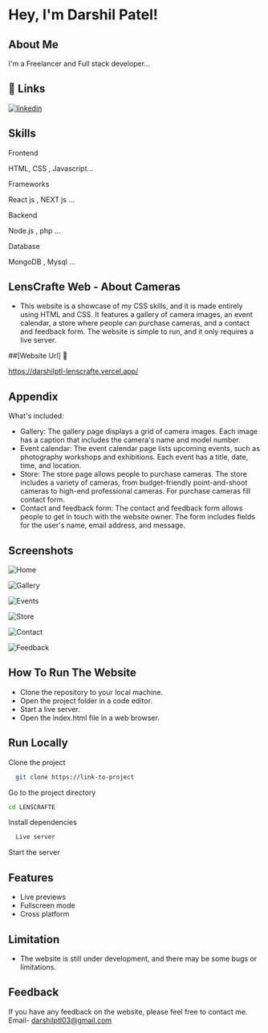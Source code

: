 
# Hey, I'm Darshil Patel! 


##  About Me
I'm a Freelancer and Full stack developer...


## 🔗 Links
[![linkedin](https://img.shields.io/badge/linkedin-0A66C2?style=for-the-badge&logo=linkedin&logoColor=white)](https://www.linkedin.com/public-profile/settings?trk=d_flagship3_profile_self_view_public_profile)



##  Skills
 Frontend
 
HTML, CSS , Javascript...

 Frameworks 
 
React js , NEXT js ...

 Backend
 
Node.js , php ...

 Database
 
MongoDB , Mysql ...


## LensCrafte Web - About Cameras

* This website is a showcase of my CSS skills, and it is made entirely using HTML and CSS. It features a gallery of camera images, an event calendar, a store where people can purchase cameras, and a contact and feedback form. The website is simple to run, and it only requires a live server.

##[Website Url] 🔗

https://darshilptl-lenscrafte.vercel.app/


## Appendix


What's included:

* Gallery: The gallery page displays a grid of camera images. Each image has a caption that includes the camera's name and model number.
* Event calendar: The event calendar page lists upcoming events, such as photography workshops and exhibitions. Each event has a title, date, time, and location.
* Store: The store page allows people to purchase cameras. The store includes a variety of cameras, from budget-friendly point-and-shoot cameras to high-end professional cameras. For purchase cameras fill contact form.
* Contact and feedback form: The contact and feedback form allows people to get in touch with the website owner. The form includes fields for the user's name, email address, and message.

## Screenshots
![Home](https://github.com/darshilptl/LensCrafte/assets/105098994/190b8d3e-d6a8-4f81-a1d1-916af47e974b)

![Gallery](https://github.com/darshilptl/LensCrafte/assets/105098994/eadb71f9-eef4-4d86-8514-4b948bad589e)

![Events](https://github.com/darshilptl/LensCrafte/assets/105098994/7e3f13b4-e8be-4bb0-b264-5aae3aa99a1d)

![Store](https://github.com/darshilptl/LensCrafte/assets/105098994/393ce415-5b8e-4aaf-87fa-fafc6e1ff63a)

![Contact](https://github.com/darshilptl/LensCrafte/assets/105098994/2b3aac18-4f2d-4551-99f8-38d5b8022f10)

![Feedback](https://github.com/darshilptl/LensCrafte/assets/105098994/408d5d40-ee10-49b8-8432-798d8014df6f)




## How To Run The Website

- Clone the repository to your local machine.
- Open the project folder in a code editor.
- Start a live server.
- Open the index.html file in a web browser.

## Run Locally

Clone the project

```bash
  git clone https://link-to-project
```

Go to the project directory

```bash
cd LENSCRAFTE
```

Install dependencies

```bash
  Live server
```

Start the server


## Features

- Live previews
- Fullscreen mode
- Cross platform


## Limitation

* The website is still under development, and there may be some bugs or limitations.
## Feedback

If you have any feedback on the website, please feel free to contact me.  Email- darshilptl03@gmail.com

